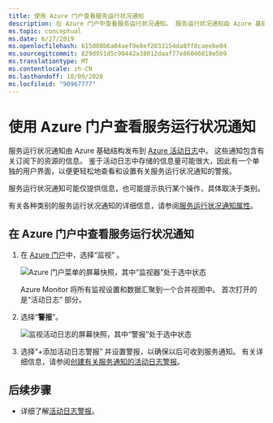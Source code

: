 ```yaml
---
title: 使用 Azure 门户查看服务运行状况通知
description: 在 Azure 门户中查看服务运行状况通知。 服务运行状况通知由 Azure 基础结构发布到 Azure 活动日志中。
ms.topic: conceptual
ms.date: 6/27/2019
ms.openlocfilehash: 615d08b6a04aef9e8ef2033154da8ff8caeebe04
ms.sourcegitcommit: 829d951d5c90442a38012daaf77e86046018e5b9
ms.translationtype: MT
ms.contentlocale: zh-CN
ms.lasthandoff: 10/09/2020
ms.locfileid: "90967777"
---
```

# <a name="view-service-health-notifications-by-using-the-azure-portal"></a>使用 Azure 门户查看服务运行状况通知

服务运行状况通知由 Azure 基础结构发布到 [Azure 活动日志](../azure-monitor/platform/platform-logs-overview.md)中。  这些通知包含有关订阅下的资源的信息。 鉴于活动日志中存储的信息量可能很大，因此有一个单独的用户界面，以便更轻松地查看和设置有关服务运行状况通知的警报。 

服务运行状况通知可能仅提供信息，也可能提示执行某个操作，具体取决于类别。

有关各种类别的服务运行状况通知的详细信息，请参阅[服务运行状况通知属性](service-health-notifications-properties.md)。

## <a name="view-your-service-health-notifications-in-the-azure-portal"></a>在 Azure 门户中查看服务运行状况通知

1. 在 [Azure 门户](https://portal.azure.com)中，选择“监视”  。

    ![Azure 门户菜单的屏幕快照，其中“监视器”处于选中状态](./media/service-notifications/home-monitor.png)

    Azure Monitor 将所有监视设置和数据汇聚到一个合并视图中。 首次打开的是“活动日志”  部分。

1. 选择“**警报**”。

    ![监视活动日志的屏幕快照，其中“警报”处于选中状态](./media/service-notifications/service-health-summary.png)

1. 选择“+添加活动日志警报”  并设置警报，以确保以后可收到服务通知。 有关详细信息，请参阅[创建有关服务通知的活动日志警报](./alerts-activity-log-service-notifications-portal.md)。

## <a name="next-steps"></a>后续步骤

* 详细了解[活动日志警报](../azure-monitor/platform/activity-log-alerts.md)。
